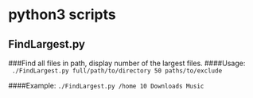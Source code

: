 # python3 scripts



## FindLargest.py

###Find all files in path, display number of the largest files.
####Usage:  
``` ./FindLargest.py full/path/to/directory 50 paths/to/exclude```

####Example: 
```./FindLargest.py /home 10 Downloads Music```

